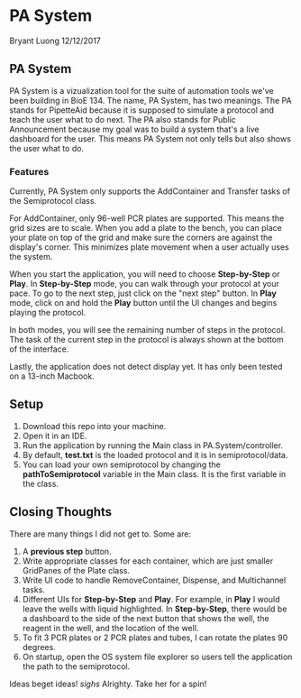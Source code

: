 PA System
================
Bryant Luong
12/12/2017

PA System
---------

PA System is a vizualization tool for the suite of automation tools we've been building in BioE 134. The name, PA System, has two meanings. The PA stands for PipetteAid because it is supposed to simulate a protocol and teach the user what to do next. The PA also stands for Public Announcement because my goal was to build a system that's a live dashboard for the user. This means PA System not only tells but also shows the user what to do.

### Features

Currently, PA System only supports the AddContainer and Transfer tasks of the Semiprotocol class.

For AddContainer, only 96-well PCR plates are supported. This means the grid sizes are to scale. When you add a plate to the bench, you can place your plate on top of the grid and make sure the corners are against the display's corner. This minimizes plate movement when a user actually uses the system.

When you start the application, you will need to choose **Step-by-Step** or **Play**. In **Step-by-Step** mode, you can walk through your protocol at your pace. To go to the next step, just click on the "next step" button. In **Play** mode, click on and hold the **Play** button until the UI changes and begins playing the protocol.

In both modes, you will see the remaining number of steps in the protocol. The task of the current step in the protocol is always shown at the bottom of the interface.

Lastly, the application does not detect display yet. It has only been tested on a 13-inch Macbook.

Setup
-----

1.  Download this repo into your machine.
2.  Open it in an IDE.
3.  Run the application by running the Main class in PA.System/controller.
4.  By default, **test.txt** is the loaded protocol and it is in semiprotocol/data.
5.  You can load your own semiprotocol by changing the **pathToSemiprotocol** variable in the Main class. It is the first variable in the class.

Closing Thoughts
----------------

There are many things I did not get to. Some are:

1.  A **previous step** button.
2.  Write appropriate classes for each container, which are just smaller GridPanes of the Plate class.
3.  Write UI code to handle RemoveContainer, Dispense, and Multichannel tasks.
4.  Different UIs for **Step-by-Step** and **Play**. For example, in **Play** I would leave the wells with liquid highlighted. In **Step-by-Step**, there would be a dashboard to the side of the next button that shows the well, the reagent in the well, and the location of the well.
5.  To fit 3 PCR plates or 2 PCR plates and tubes, I can rotate the plates 90 degrees.
6.  On startup, open the OS system file explorer so users tell the application the path to the semiprotocol.

Ideas beget ideas! *sighs* Alrighty. Take her for a spin!
